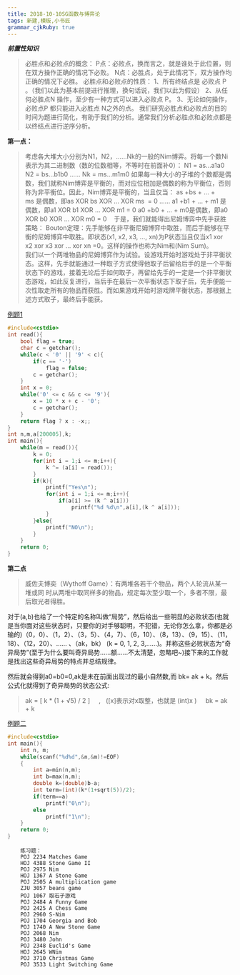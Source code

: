 ```yaml
---
title: 2018-10-10SG函数与博弈论
tags: 新建,模板,小书匠
grammar_cjkRuby: true
---
```


***前置性知识***
>必胜点和必败点的概念：
       P点：必败点，换而言之，就是谁处于此位置，则在双方操作正确的情况下必败。
       N点：必胜点，处于此情况下，双方操作均正确的情况下必胜。
必胜点和必败点的性质：
        1、所有终结点是 必败点 P 。（我们以此为基本前提进行推理，换句话说，我们以此为假设）
        2、从任何必胜点N 操作，至少有一种方式可以进入必败点 P。
        3、无论如何操作，必败点P 都只能进入必胜点 N之外的点。
我们研究必胜点和必败点的目的时间为题进行简化，有助于我们的分析。通常我们分析必胜点和必败点都是以终结点进行逆序分析。

**第一点：**

>考虑各大堆大小分别为N1，N2，……Nk的一般的Nim博弈。将每一个数Ni表示为其二进制数（数的位数相等，不等时在前面补0）：
N1 = as…a1a0
N2 = bs…b1b0
……
Nk = ms…m1m0
如果每一种大小的子堆的个数都是偶数，我们就称Nim博弈是平衡的，而对应位相加是偶数的称为平衡位，否则称为非平衡位。因此，Nim博弈是平衡的，当且仅当：
as +bs + … + ms 是偶数，即as XOR bs XOR … XOR ms  = 0
……
a1 +b1 + … + m1 是偶数，即a1 XOR b1 XOR … XOR m1 = 0
a0 +b0 + … + m0是偶数，即a0 XOR b0 XOR … XOR m0 = 0
   
于是，我们就能得出尼姆博弈中先手获胜策略：
Bouton定理：先手能够在非平衡尼姆博弈中取胜，而后手能够在平衡的尼姆博弈中取胜。即状态(x1, x2, x3, …, xn)为P状态当且仅当x1 xor x2 xor x3 xor … xor xn =0。这样的操作也称为Nim和(Nim
 Sum)。
        我们以一个两堆物品的尼姆博弈作为试验。设游戏开始时游戏处于非平衡状态。这样，先手就能通过一种取子方式使得他取子后留给后手的是一个平衡状态下的游戏，接着无论后手如何取子，再留给先手的一定是一个非平衡状态游戏，如此反复进行，当后手在最后一次平衡状态下取子后，先手便能一次性取走所有的物品而获胜。而如果游戏开始时游戏牌平衡状态，那根据上述方式取子，最终后手能获。
		
[例题1](https://vjudge.net/contest/260386#problem/Q)
~~~cpp
#include<cstdio>
int read(){
	bool flag = true;
	char c = getchar();
	while(c < '0' || '9' < c){
		if(c == '-')
			flag = false;
		c = getchar();
	}
	int x = 0;
	while('0' <= c && c <= '9'){
		x = 10 * x + c - '0';
		c = getchar();
	}
	return flag ? x : -x;;
}
int n,m,a[200005],k;
int main(){
	while(m = read()){
		k = 0;
		for(int i = 1;i <= m;i++){
			k ^= (a[i] = read());
		}
		if(k){
			printf("Yes\n");
			for(int i = 1;i <= m;i++){
				if(a[i] >= (k ^ a[i]))
					printf("%d %d\n",a[i],(k ^ a[i]));
			}
		}else{
			printf("NO\n");
		}
	}
	return 0;
} 
~~~
		
**第二点**
> 威佐夫博奕（Wythoff Game）：有两堆各若干个物品，两个人轮流从某一堆或同
> 时从两堆中取同样多的物品，规定每次至少取一个，多者不限，最后取光者得胜。

对于(a,b)也给了一个特定的名称叫做“局势”，然后给出一些明显的必败状态(也就是当你面对这些状态时，只要你的对手够聪明，不犯错，无论你怎么拿，你都是必输的)（0，0）、（1，2）、（3，5）、（4，7）、（6，10）、（8，13）、（9，15）、（11，18）、（12，20）、......
 、（ak，bk） (k = 0, 1, 2, 3,......)。并称这些必败状态为“奇异局势”(至于为什么要叫奇异局势......额......不太清楚，忽略吧~)接下来的工作就是找出这些奇异局势的特点并总结规律。

然后就会得到a0=b0=0,ak是未在前面出现过的最小自然数,而 bk= ak + k。然后公式化就得到了奇异局势的状态公式:
                                  
>ak = [ k * (1 + √5) / 2 ]     ,   ([x]表示对x取整，也就是 (int)x )    
>bk = ak + k

[例题二](https://vjudge.net/contest/260386#problem/R)
~~~cpp
#include<cstdio>
int main(){
    int n, m;
    while(scanf("%d%d",&n,&m)!=EOF)
    {
        int a=min(n,m);
        int b=max(n,m);
        double k=(double)b-a;
        int term=(int)(k*(1+sqrt(5))/2);
        if(term==a)
            printf("0\n");
        else
            printf("1\n");
    }
    return 0;
}
~~~
		
		
		练习题：
		POJ 2234 Matches Game
		HOJ 4388 Stone Game II
		POJ 2975 Nim
		HOJ 1367 A Stone Game
		POJ 2505 A multiplication game
		ZJU 3057 beans game
		POJ 1067 取石子游戏
		POJ 2484 A Funny Game
		POJ 2425 A Chess Game
		POJ 2960 S-Nim
		POJ 1704 Georgia and Bob
		POJ 1740 A New Stone Game
		POJ 2068 Nim
		POJ 3480 John
		POJ 2348 Euclid's Game
		HOJ 2645 WNim
		POJ 3710 Christmas Game 
		POJ 3533 Light Switching Game
